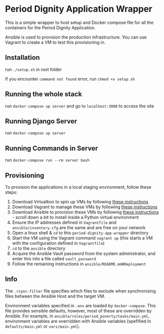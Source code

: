 # Period Dignity Application Wrapper

This is a simple wrapper to host setup and Docker compose file for all the containers for the Period Dignity Application.

Ansible is used to provision the production infrastructure. You can use Vagrant to create a VM to test this provisioning in.

## Installation

run `./setup.sh` in root folder

If you encounter `command not found` error, run `chmod +x setup.sh`

## Running the whole stack

run `docker-compose up server` and go to `localhost:3000` to access the site

## Running Django Server

run `docker-compose up server`

## Running Commands in Server

run `docker-compose run --rm server bash`

## Provisioning

To provision the applications in a local staging environment, follow these steps:

1. Download Virtualbox to spin up VMs by following [these instructions](https://www.virtualbox.org/wiki/Downloads)
2. Download Vagrant to manage these VMs by following [these instructions](https://www.vagrantup.com/downloads.html)
3. Download Ansible to provision these VMs by following [these instructions](https://docs.ansible.com/ansible/latest/installation_guide/intro_installation.html#latest-releases-via-pip) - scroll down a bit to install inside a Python virtual environment
4. Ensure the IP addresses defined in `Vagrantfile` and `ansible/inventory.cfg` are the same and are free on your network
5. Open a linux shell & `cd` to this `period-dignity-app-wrapper` directory
6. Start the VM using the Vagrant command `vagrant up` (this starts a VM with the configuration defined in `Vagrantfile`)
7. `cd` to the `ansible` directory
8. Acquire the Ansible Vault password from the system administrator, and enter this into a file called `vault_password`
9. Follow the remaining instructions in `ansible/README.md#Deployment`

## Info

The `.rsync-filter` file specifies which files to exclude when synchronising files between the Ansible Host and the target VM.

Environment variables specified in `.env` are loaded by `docker-compose`. This file provides sensible defaults, however, most of these are overridden by Ansible. For example, in `ansible/roles/period_poverty/tasks/main.yml`, environment variables are overridden with Ansible variables (spefified in `defaults/main.yml` or `vars/main.yml`).
